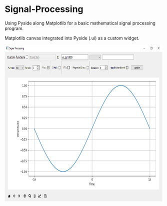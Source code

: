 # Signal-Processing
Using Pyside along Matplotlib for a basic mathematical signal processing program.

Matplotlib canvas integrated into Pyside (.ui) as a custom widget.

<img src="https://github.com/T0uchM3/Signal-Processing/blob/master/Pics/mainWindow.png" width="800" height="500">
